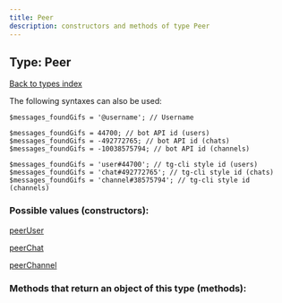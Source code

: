 ```yaml
---
title: Peer
description: constructors and methods of type Peer
---
```

## Type: Peer  
[Back to types index](index.md)



The following syntaxes can also be used:

```
$messages_foundGifs = '@username'; // Username

$messages_foundGifs = 44700; // bot API id (users)
$messages_foundGifs = -492772765; // bot API id (chats)
$messages_foundGifs = -10038575794; // bot API id (channels)

$messages_foundGifs = 'user#44700'; // tg-cli style id (users)
$messages_foundGifs = 'chat#492772765'; // tg-cli style id (chats)
$messages_foundGifs = 'channel#38575794'; // tg-cli style id (channels)
```


### Possible values (constructors):

[peerUser](../constructors/peerUser.md)  

[peerChat](../constructors/peerChat.md)  

[peerChannel](../constructors/peerChannel.md)  



### Methods that return an object of this type (methods):




